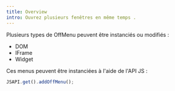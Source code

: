 ```yaml
---
title: Overview
intro: Ouvrez plusieurs fenêtres en même temps .
---
```


Plusieurs types de OffMenu peuvent être instanciés ou modifiés : 

* DOM
* IFrame
* Widget

Ces menus peuvent être instanciées à l'aide de l'API JS : 
```javascript
JSAPI.get().addOffMenu();
```